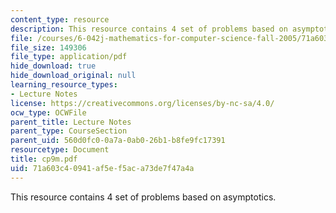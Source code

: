 ```yaml
---
content_type: resource
description: This resource contains 4 set of problems based on asymptotics.
file: /courses/6-042j-mathematics-for-computer-science-fall-2005/71a603c40941af5ef5aca73de7f47a4a_cp9m.pdf
file_size: 149306
file_type: application/pdf
hide_download: true
hide_download_original: null
learning_resource_types:
- Lecture Notes
license: https://creativecommons.org/licenses/by-nc-sa/4.0/
ocw_type: OCWFile
parent_title: Lecture Notes
parent_type: CourseSection
parent_uid: 560d0fc0-0a7a-0ab0-26b1-b8fe9fc17391
resourcetype: Document
title: cp9m.pdf
uid: 71a603c4-0941-af5e-f5ac-a73de7f47a4a
---
```

This resource contains 4 set of problems based on asymptotics.